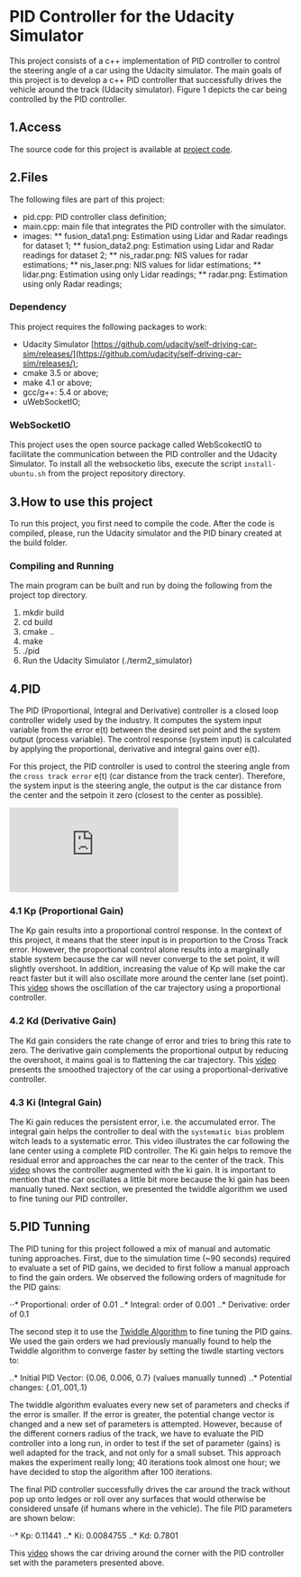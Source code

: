 # PID Controller for the Udacity Simulator

This project consists of a c++ implementation of PID controller to control the steering angle of a car using the Udacity simulator. The main goals of this project is to develop a c++ PID controller that successfully drives the vehicle around the track (Udacity simulator). Figure 1 depicts the car being controlled by the PID controller. 

## 1.Access 

The source code for this project is available at [project code](https://github.com/otomata/CarND-Controls-PID).

## 2.Files

The following files are part of this project: 
* pid.cpp:   PID controller class definition;
* main.cpp:  main file that integrates the PID controller with the simulator.
* images: 
** fusion_data1.png:  Estimation using Lidar and Radar readings for dataset 1;
** fusion_data2.png:  Estimation using Lidar and Radar readings for dataset 2;
** nis_radar.png:  NIS values for radar estimations;
** nis_laser.png:  NIS values for lidar estimations;
** lidar.png:    Estimation using only Lidar readings;
** radar.png: Estimation using only Radar readings;

### Dependency

This project requires the following packages to work:
* Udacity Simulator [https://github.com/udacity/self-driving-car-sim/releases/](https://github.com/udacity/self-driving-car-sim/releases/);
* cmake 3.5 or above;
* make 4.1 or above;
* gcc/g++: 5.4 or above;
* uWebSocketIO;

### WebSocketIO

This project uses the open source package called WebScokectIO to facilitate the communication between the PID controller and the Udacity Simulator. To install all the websocketio libs, execute the script ``install-ubuntu.sh`` from the project repository directory.

## 3.How to use this project

To run this project, you first need to compile the code. After the code is compiled, please, run the Udacity simulator and the PID binary created at the build folder.

### Compiling and Running

The main program can be built and run by doing the following from the project top directory.

1. mkdir build
2. cd build
3. cmake ..
4. make
5. ./pid
6. Run the Udacity Simulator (./term2_simulator)

## 4.PID 

The PID (Proportional, Integral and Derivative) controller is a closed loop controller widely used by the industry.  It computes the system input variable from the error e(t) between the desired set point and the system output (process variable). The control response (system input) is calculated by applying the proportional, derivative and integral gains over e(t).

For this project, the PID controller is used to control the steering angle from the ``cross track error`` e(t) (car distance from the track center). Therefore, the system input is the steering angle, the output is the car distance from the center and the setpoin it zero (closest to the center as possible). 

![equation](http://latex.codecogs.com/gif.latex?%5Calpha%20%3D%20-K_pe%28t%29%20-K_d%5Cfrac%7Bde%28t%29%7D%7Bdt%7D%20-%20K_i%5Csum%20e%28t%29)

### 4.1 Kp (Proportional Gain)

The Kp gain results into a proportional control response. In the context of this project, it means that the steer input is in proportion to the Cross Track error. However, the proportional control alone results into a marginally stable system because the car will never converge to the set point, it will slightly overshoot. In addition, increasing the value of Kp will make the car react faster but it will also oscillate more around the center lane (set point). This [video](https://github.com/otomata/CarND-Controls-PID/images/kp.mp4) shows the oscillation of the car trajectory using a proportional controller. 

### 4.2 Kd (Derivative Gain)

The Kd gain considers the rate change of error and tries to bring this rate to zero. The derivative gain complements the proportional output by reducing the overshoot, it mains goal is to flattening the car trajectory. This [video](https://github.com/otomata/CarND-Controls-PID/images/kd.mp4) presents the smoothed trajectory of the car using a proportional-derivative controller. 


### 4.3 Ki (Integral Gain)

The Ki gain reduces the persistent error, i.e. the accumulated error. The integral gain helps the controller to deal with the  ``systematic bias`` problem witch leads to a systematic error. This video illustrates the car following the lane center using a complete PID controller. The Ki gain helps to remove the residual error and approaches the car near to the center of the track. This [video](https://github.com/otomata/CarND-Controls-PID/images/ki.mp4) shows the controller augmented with the ki gain. It is important to mention that the car oscillates a little bit more because the ki gain has been manually tuned. Next section, we presented the twiddle algorithm we used to fine tuning our PID controller.

## 5.PID Tunning

The PID tuning for this project followed a mix of manual and automatic tuning approaches. First, due to the simulation time (~90 seconds) required to evaluate a set of PID gains, we decided to first follow a manual approach to find the gain orders. We observed the following orders of magnitude for the PID gains:

⋅⋅* Proportional: order of 0.01
..* Integral: order of 0.001
..* Derivative: order of 0.1


The second step it to use the [Twiddle Algorithm](https://martin-thoma.com/twiddle/) to fine tuning the PID gains. We used the gain orders we had previously manually found to help the Twiddle algorithm to converge faster by setting the tiwdle starting vectors to: 

..* Initial PID Vector: {0.06, 0.006, 0.7} (values manually tunned)
..* Potential changes: {.01,.001,.1}

The twiddle algorithm evaluates every new set of parameters and checks if the error is smaller. If the error is greater, the potential change vector is changed and a new set of parameters is attempted. However, because of the different corners radius of the track, we have to evaluate the PID controller into a long run, in order to test if the set of parameter (gains) is well adapted for the track, and not only for a small subset. This approach makes the experiment really long; 40 iterations took almost one hour; we have decided to stop the algorithm after 100 iterations. 

The final PID controller successfully drives the car around the track without pop up onto ledges or roll over any surfaces that would otherwise be considered unsafe (if humans where in the vehicle). The file PID parameters are shown below:

⋅⋅* Kp: 0.11441
..* Ki: 0.0084755
..* Kd: 0.7801

This [video](https://github.com/otomata/CarND-Controls-PID/images/pid.mp4) shows the car driving around the corner with the PID controller set with the parameters presented above. 


